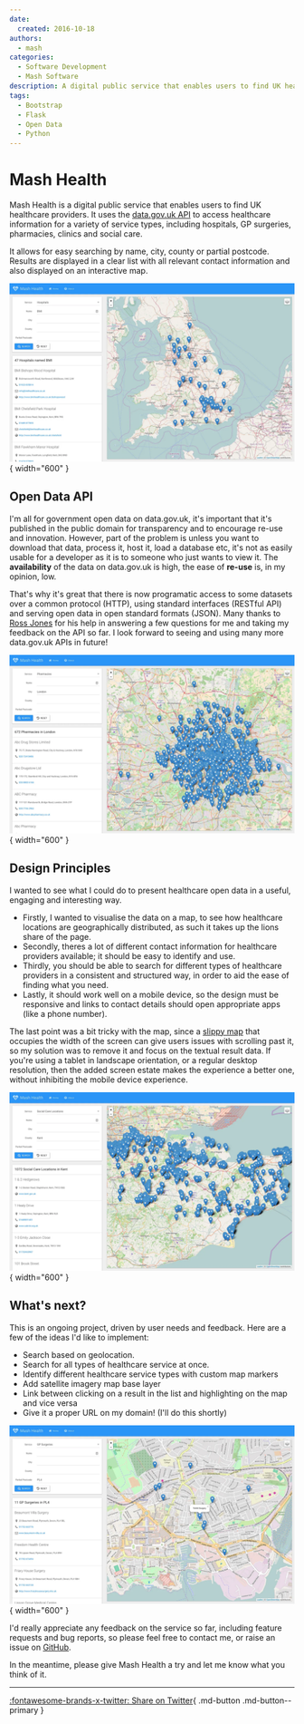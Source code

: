 ```yaml
---
date:
  created: 2016-10-18
authors:
  - mash
categories:
  - Software Development
  - Mash Software
description: A digital public service that enables users to find UK healthcare providers.
tags:
  - Bootstrap
  - Flask
  - Open Data
  - Python
---
```


# Mash Health

Mash Health is a digital public service that enables users to find UK healthcare providers. It uses the [data.gov.uk API](https://data.gov.uk/data/api/health) to access healthcare information for a variety of service types, including hospitals, GP surgeries, pharmacies, clinics and social care.

<!-- more -->

It allows for easy searching by name, city, county or partial postcode. Results are displayed in a clear list with all relevant contact information and also displayed on an interactive map.

![Hospitals named "BMI"](../../assets/images/health-hospitals.png){ width="600" }

## Open Data API

I'm all for government open data on data.gov.uk, it's important that it's published in the public domain for transparency and to encourage re-use and innovation. However, part of the problem is unless you want to download that data, process it, host it, load a database etc, it's not as easily usable for a developer as it is to someone who just wants to view it. The **availability** of the data on data.gov.uk is high, the ease of **re-use** is, in my opinion, low.

That's why it's great that there is now programatic access to some datasets over a common protocol (HTTP), using standard interfaces (RESTful API) and serving open data in open standard formats (JSON). Many thanks to [Ross Jones](https://mastodon.social/@rossjones) for his help in answering a few questions for me and taking my feedback on the API so far. I look forward to seeing and using many more data.gov.uk APIs in future!

![Pharmacies in London](../../assets/images/health-pharmacies.png){ width="600" }

## Design Principles

I wanted to see what I could do to present healthcare open data in a useful, engaging and interesting way.

- Firstly, I wanted to visualise the data on a map, to see how healthcare locations are geographically distributed, as such it takes up the lions share of the page.
- Secondly, theres a lot of different contact information for healthcare providers available; it should be easy to identify and use.
- Thirdly, you should be able to search for different types of healthcare providers in a consistent and structured way, in order to aid the ease of finding what you need.
- Lastly, it should work well on a mobile device, so the design must be responsive and links to contact details should open appropriate apps (like a phone number).

The last point was a bit tricky with the map, since a [slippy map](https://wiki.openstreetmap.org/wiki/Slippy_map) that occupies the width of the screen can give users issues with scrolling past it, so my solution was to remove it and focus on the textual result data. If you're using a tablet in landscape orientation, or a regular desktop resolution, then the added screen estate makes the experience a better one, without inhibiting the mobile device experience.

![Social Care in Kent](../../assets/images/health-social-care.png){ width="600" }

## What's next?

This is an ongoing project, driven by user needs and feedback. Here are a few of the ideas I'd like to implement:

- Search based on geolocation.
- Search for all types of healthcare service at once.
- Identify different healthcare service types with custom map markers
- Add satellite imagery map base layer
- Link between clicking on a result in the list and highlighting on the map and vice versa
- Give it a proper URL on my domain! (I'll do this shortly)

![GP Surgeries in the PL4 postcode](../../assets/images/health-gp.png){ width="600" }

I'd really appreciate any feedback on the service so far, including feature requests and bug reports, so please feel free to contact me, or raise an issue on [GitHub](https://github.com/MashSoftware/health).

In the meantime, please give Mash Health a try and let me know what you think of it.

---

[:fontawesome-brands-x-twitter: Share on Twitter](https://twitter.com/intent/tweet?url=https%3A%2F%2Fmatthew-shaw.github.io%2Fblog%2F2016%2F10%2F18%2Fmash-health%2F&via=MattShaw85&text=Mash%20Health&hashtags=OpenData%2CPython%2CFlask){ .md-button .md-button--primary }
